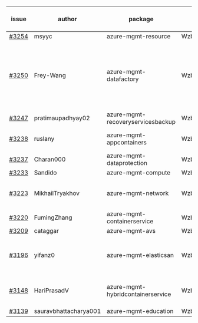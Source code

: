 | issue | author | package | assignee | bot advice | created date of issue | target release date | date from target |
| ------ | ------ | ------ | ------ | ------ | ------ | ------ | :-----: |
| [#3254](https://github.com/Azure/sdk-release-request/issues/3254) | msyyc | azure-mgmt-resource | Wzb123456789 |  | 10-10 | 10-24 |  |
| [#3250](https://github.com/Azure/sdk-release-request/issues/3250) | Frey-Wang | azure-mgmt-datafactory | Wzb123456789 | new comment. new version is 0.0.0, please check base branch! | 10-09 | 10-17 |  |
| [#3247](https://github.com/Azure/sdk-release-request/issues/3247) | pratimaupadhyay02 | azure-mgmt-recoveryservicesbackup | Wzb123456789 |  | 10-07 | 10-25 |  |
| [#3238](https://github.com/Azure/sdk-release-request/issues/3238) | ruslany | azure-mgmt-appcontainers | Wzb123456789 | close to release date.  | 10-04 | 10-12 | 1 |
| [#3237](https://github.com/Azure/sdk-release-request/issues/3237) | Charan000 | azure-mgmt-dataprotection | Wzb123456789 |  | 10-03 | 10-05 |  |
| [#3233](https://github.com/Azure/sdk-release-request/issues/3233) | Sandido | azure-mgmt-compute | Wzb123456789 |  | 09-30 | 10-17 |  |
| [#3223](https://github.com/Azure/sdk-release-request/issues/3223) | MikhailTryakhov | azure-mgmt-network | Wzb123456789 | new issue. new comment. | 09-28 | 10-05 |  |
| [#3220](https://github.com/Azure/sdk-release-request/issues/3220) | FumingZhang | azure-mgmt-containerservice | Wzb123456789 | new comment. | 09-28 | 09-30 |  |
| [#3209](https://github.com/Azure/sdk-release-request/issues/3209) | cataggar | azure-mgmt-avs | Wzb123456789 | Hold on | 09-26 | 10-31 |  |
| [#3196](https://github.com/Azure/sdk-release-request/issues/3196) | yifanz0 | azure-mgmt-elasticsan | Wzb123456789 | new comment. close to release date.  | 09-19 | 10-12 | 1 |
| [#3148](https://github.com/Azure/sdk-release-request/issues/3148) | HariPrasadV | azure-mgmt-hybridcontainerservice | Wzb123456789 | close to release date.  Hold on | 09-07 | 10-11 | 0 |
| [#3139](https://github.com/Azure/sdk-release-request/issues/3139) | sauravbhattacharya001 | azure-mgmt-education | Wzb123456789 |  | 09-02 | 10-17 |  |
